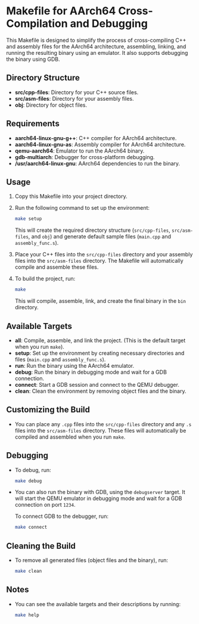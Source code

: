 
# Makefile for AArch64 Cross-Compilation and Debugging

This Makefile is designed to simplify the process of cross-compiling C++ and assembly files for the AArch64 architecture, assembling, linking, and running the resulting binary using an emulator. It also supports debugging the binary using GDB.

## Directory Structure

- **src/cpp-files**: Directory for your C++ source files.
- **src/asm-files**: Directory for your assembly files.
- **obj**: Directory for object files.
  
## Requirements

- **aarch64-linux-gnu-g++**: C++ compiler for AArch64 architecture.
- **aarch64-linux-gnu-as**: Assembly compiler for AArch64 architecture.
- **qemu-aarch64**: Emulator to run the AArch64 binary.
- **gdb-multiarch**: Debugger for cross-platform debugging.
- **/usr/aarch64-linux-gnu**: AArch64 dependencies to run the binary.

## Usage

1. Copy this Makefile into your project directory.
2. Run the following command to set up the environment:

    ```bash
    make setup
    ```

    This will create the required directory structure (`src/cpp-files`, `src/asm-files`, and `obj`) and generate default sample files (`main.cpp` and `assembly_func.s`).

3. Place your C++ files into the `src/cpp-files` directory and your assembly files into the `src/asm-files` directory. The Makefile will automatically compile and assemble these files.

4. To build the project, run:

    ```bash
    make
    ```

    This will compile, assemble, link, and create the final binary in the `bin` directory.

## Available Targets

- **all**: Compile, assemble, and link the project. (This is the default target when you run `make`).
- **setup**: Set up the environment by creating necessary directories and files (`main.cpp` and `assembly_func.s`).
- **run**: Run the binary using the AArch64 emulator.
- **debug**: Run the binary in debugging mode and wait for a GDB connection.
- **connect**: Start a GDB session and connect to the QEMU debugger.
- **clean**: Clean the environment by removing object files and the binary.

## Customizing the Build

- You can place any `.cpp` files into the `src/cpp-files` directory and any `.s` files into the `src/asm-files` directory. These files will automatically be compiled and assembled when you run `make`.
  
## Debugging

- To debug, run:
    ```bash
    make debug
    ```

- You can also run the binary with GDB, using the `debugserver` target. It will start the QEMU emulator in debugging mode and wait for a GDB connection on port `1234`.

    To connect GDB to the debugger, run:

    ```bash
    make connect
    ```

## Cleaning the Build

- To remove all generated files (object files and the binary), run:

    ```bash
    make clean
    ```

## Notes

- You can see the available targets and their descriptions by running:

    ```bash
    make help
    ```
